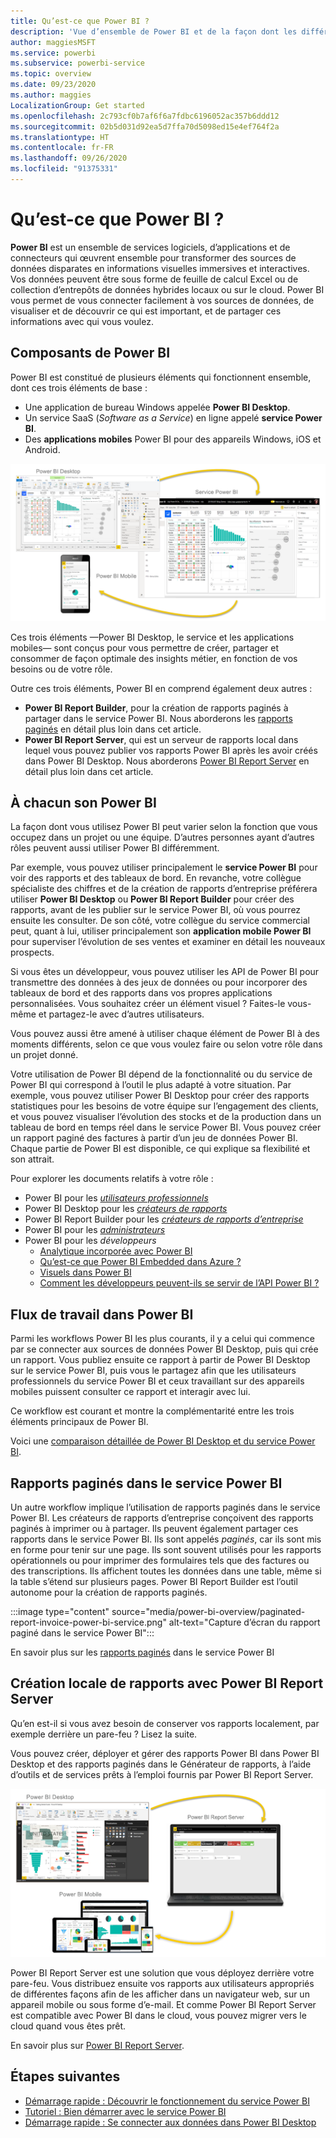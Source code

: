 ```yaml
---
title: Qu’est-ce que Power BI ?
description: 'Vue d’ensemble de Power BI et de la façon dont les différents composants s’intègrent : Power BI Desktop, le service Power BI, Power BI mobile, Report Server et Power BI Embedded.'
author: maggiesMSFT
ms.service: powerbi
ms.subservice: powerbi-service
ms.topic: overview
ms.date: 09/23/2020
ms.author: maggies
LocalizationGroup: Get started
ms.openlocfilehash: 2c793cf0b7af6f6a7fdbc6196052ac357b6ddd12
ms.sourcegitcommit: 02b5d031d92ea5d7ffa70d5098ed15e4ef764f2a
ms.translationtype: HT
ms.contentlocale: fr-FR
ms.lasthandoff: 09/26/2020
ms.locfileid: "91375331"
---
```

# <a name="what-is-power-bi"></a>Qu’est-ce que Power BI ?
**Power BI** est un ensemble de services logiciels, d’applications et de connecteurs qui œuvrent ensemble pour transformer des sources de données disparates en informations visuelles immersives et interactives. Vos données peuvent être sous forme de feuille de calcul Excel ou de collection d’entrepôts de données hybrides locaux ou sur le cloud. Power BI vous permet de vous connecter facilement à vos sources de données, de visualiser et de découvrir ce qui est important, et de partager ces informations avec qui vous voulez.

## <a name="the-parts-of-power-bi"></a>Composants de Power BI
Power BI est constitué de plusieurs éléments qui fonctionnent ensemble, dont ces trois éléments de base : 
- Une application de bureau Windows appelée **Power BI Desktop**.
- Un service SaaS (*Software as a Service*) en ligne appelé **service Power BI**. 
- Des **applications mobiles** Power BI pour des appareils Windows, iOS et Android.

![Capture d’écran d’un diagramme montrant l’intégration de Power BI Desktop, du service Power BI et de Power BI Mobile](media/power-bi-overview/power-bi-overview-blocks.png)

Ces trois éléments &mdash;Power BI Desktop, le service et les applications mobiles&mdash; sont conçus pour vous permettre de créer, partager et consommer de façon optimale des insights métier, en fonction de vos besoins ou de votre rôle.

Outre ces trois éléments, Power BI en comprend également deux autres :

- **Power BI Report Builder**, pour la création de rapports paginés à partager dans le service Power BI. Nous aborderons les [rapports paginés](#paginated-reports-in-the-power-bi-service) en détail plus loin dans cet article.
- **Power BI Report Server**, qui est un serveur de rapports local dans lequel vous pouvez publier vos rapports Power BI après les avoir créés dans Power BI Desktop. Nous aborderons [Power BI Report Server](#on-premises-reporting-with-power-bi-report-server) en détail plus loin dans cet article.

## <a name="how-power-bi-matches-your-role"></a>À chacun son Power BI
La façon dont vous utilisez Power BI peut varier selon la fonction que vous occupez dans un projet ou une équipe. D’autres personnes ayant d’autres rôles peuvent aussi utiliser Power BI différemment.

Par exemple, vous pouvez utiliser principalement le **service Power BI** pour voir des rapports et des tableaux de bord. En revanche, votre collègue spécialiste des chiffres et de la création de rapports d’entreprise préférera utiliser **Power BI Desktop** ou **Power BI Report Builder** pour créer des rapports, avant de les publier sur le service Power BI, où vous pourrez ensuite les consulter. De son côté, votre collègue du service commercial peut, quant à lui, utiliser principalement son **application mobile Power BI** pour superviser l’évolution de ses ventes et examiner en détail les nouveaux prospects.

Si vous êtes un développeur, vous pouvez utiliser les API de Power BI pour transmettre des données à des jeux de données ou pour incorporer des tableaux de bord et des rapports dans vos propres applications personnalisées. Vous souhaitez créer un élément visuel ? Faites-le vous-même et partagez-le avec d’autres utilisateurs.  

Vous pouvez aussi être amené à utiliser chaque élément de Power BI à des moments différents, selon ce que vous voulez faire ou selon votre rôle dans un projet donné.

Votre utilisation de Power BI dépend de la fonctionnalité ou du service de Power BI qui correspond à l’outil le plus adapté à votre situation. Par exemple, vous pouvez utiliser Power BI Desktop pour créer des rapports statistiques pour les besoins de votre équipe sur l’engagement des clients, et vous pouvez visualiser l’évolution des stocks et de la production dans un tableau de bord en temps réel dans le service Power BI. Vous pouvez créer un rapport paginé des factures à partir d’un jeu de données Power BI. Chaque partie de Power BI est disponible, ce qui explique sa flexibilité et son attrait.

Pour explorer les documents relatifs à votre rôle :
- Power BI pour les [*utilisateurs professionnels*](../consumer/end-user-consumer.md)
- Power BI Desktop pour les [*créateurs de rapports*](desktop-what-is-desktop.md)
- Power BI Report Builder pour les [*créateurs de rapports d’entreprise*](../paginated-reports/paginated-reports-report-builder-power-bi.md)
- Power BI pour les [*administrateurs*](../admin/service-admin-administering-power-bi-in-your-organization.md)
- Power BI pour les *développeurs*
    * [Analytique incorporée avec Power BI](../developer/embedded/embedding.md)
    * [Qu’est-ce que Power BI Embedded dans Azure ?](../developer/embedded/azure-pbie-what-is-power-bi-embedded.md)
    * [Visuels dans Power BI](../developer/visuals/power-bi-custom-visuals.md)
    * [Comment les développeurs peuvent-ils se servir de l’API Power BI ?](../developer/automation/overview-of-power-bi-rest-api.md)

## <a name="the-flow-of-work-in-power-bi"></a>Flux de travail dans Power BI
Parmi les workflows Power BI les plus courants, il y a celui qui commence par se connecter aux sources de données Power BI Desktop, puis qui crée un rapport. Vous publiez ensuite ce rapport à partir de Power BI Desktop sur le service Power BI, puis vous le partagez afin que les utilisateurs professionnels du service Power BI et ceux travaillant sur des appareils mobiles puissent consulter ce rapport et interagir avec lui.

Ce workflow est courant et montre la complémentarité entre les trois éléments principaux de Power BI.

Voici une [comparaison détaillée de Power BI Desktop et du service Power BI](../fundamentals/service-service-vs-desktop.md).

## <a name="paginated-reports-in-the-power-bi-service"></a>Rapports paginés dans le service Power BI

Un autre workflow implique l’utilisation de rapports paginés dans le service Power BI. Les créateurs de rapports d’entreprise conçoivent des rapports paginés à imprimer ou à partager. Ils peuvent également partager ces rapports dans le service Power BI. Ils sont appelés *paginés*, car ils sont mis en forme pour tenir sur une page. Ils sont souvent utilisés pour les rapports opérationnels ou pour imprimer des formulaires tels que des factures ou des transcriptions. Ils affichent toutes les données dans une table, même si la table s’étend sur plusieurs pages. Power BI Report Builder est l’outil autonome pour la création de rapports paginés.

:::image type="content" source="media/power-bi-overview/paginated-report-invoice-power-bi-service.png" alt-text="Capture d’écran du rapport paginé dans le service Power BI":::

En savoir plus sur les [rapports paginés](../paginated-reports/paginated-reports-report-builder-power-bi.md) dans le service Power BI

## <a name="on-premises-reporting-with-power-bi-report-server"></a>Création locale de rapports avec Power BI Report Server

Qu’en est-il si vous avez besoin de conserver vos rapports localement, par exemple derrière un pare-feu ?  Lisez la suite.

Vous pouvez créer, déployer et gérer des rapports Power BI dans Power BI Desktop et des rapports paginés dans le Générateur de rapports, à l’aide d’outils et de services prêts à l’emploi fournis par Power BI Report Server.

![Capture d’écran d’un diagramme montrant l’intégration de Power BI Report Server, du service Power BI et de Power BI Mobile](media/power-bi-overview/power-bi-report-server2.png)

Power BI Report Server est une solution que vous déployez derrière votre pare-feu. Vous distribuez ensuite vos rapports aux utilisateurs appropriés de différentes façons afin de les afficher dans un navigateur web, sur un appareil mobile ou sous forme d’e-mail. Et comme Power BI Report Server est compatible avec Power BI dans le cloud, vous pouvez migrer vers le cloud quand vous êtes prêt. 

En savoir plus sur [Power BI Report Server](../report-server/get-started.md).

## <a name="next-steps"></a>Étapes suivantes
- [Démarrage rapide : Découvrir le fonctionnement du service Power BI](../consumer/end-user-experience.md)   
- [Tutoriel : Bien démarrer avec le service Power BI](service-get-started.md)
- [Démarrage rapide : Se connecter aux données dans Power BI Desktop](../connect-data/desktop-quickstart-connect-to-data.md)
